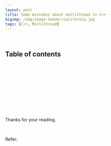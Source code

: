 ```yaml
---
layout: post
title: Some mistakes about multithread in C++
bigimg: /img/image-header/california.jpg
tags: [C++, Multithread]
---
```



<br>

## Table of contents




<br>

## 





<br>

## 





<br>

## 






<br>

Thanks for your reading.

<br>


Refer:

